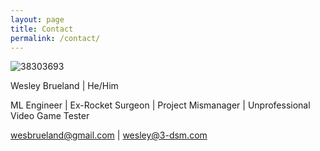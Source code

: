 ```yaml
---
layout: page
title: Contact
permalink: /contact/
---
```


![38303693](https://github.com/brueland/brueland.github.io/assets/38303693/3a0bd533-196e-4001-944a-94f645fcad7f)

Wesley Brueland \| He/Him

ML Engineer \| Ex-Rocket Surgeon \| Project Mismanager \| Unprofessional Video Game Tester

wesbrueland@gmail.com \| wesley@3-dsm.com
